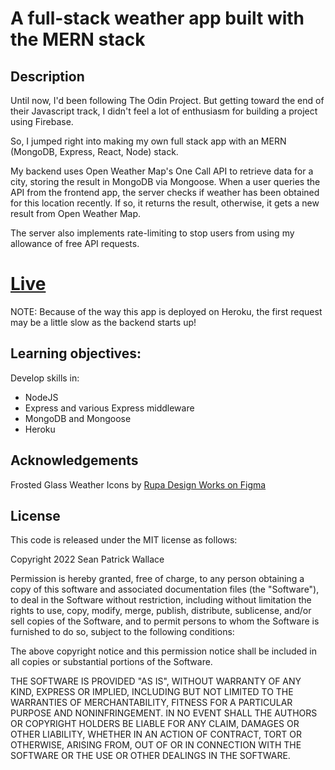 # A full-stack weather app built with the MERN stack

## Description

Until now, I'd been following The Odin Project. But getting toward the end of their Javascript track, I didn't feel a lot of enthusiasm for building a project using Firebase.

So, I jumped right into making my own full stack app with an MERN (MongoDB, Express, React, Node) stack.

My backend uses Open Weather Map's One Call API to retrieve data for a city, storing the result in MongoDB via Mongoose. When a user queries the API from the frontend app, the server checks if weather has been obtained for this location recently. If so, it returns the result, otherwise, it gets a new result from Open Weather Map.

The server also implements rate-limiting to stop users from using my allowance of free API requests.

# [Live](https://therealseanwallace.github.io/weatherPlusPlus)

NOTE: Because of the way this app is deployed on Heroku, the first request may be a little slow as the backend starts up!
    
## Learning objectives:
    
  Develop skills in:

  * NodeJS
  * Express and various Express middleware
  * MongoDB and Mongoose
  * Heroku


## Acknowledgements

Frosted Glass Weather Icons by [Rupa Design Works on Figma](https://www.figma.com/community/file/1129401032471958980)

## License

This code is released under the MIT license as follows:

Copyright 2022 Sean Patrick Wallace

Permission is hereby granted, free of charge, to any person obtaining a copy of this software and associated documentation files (the "Software"), to deal in the Software without restriction, including without limitation the rights to use, copy, modify, merge, publish, distribute, sublicense, and/or sell copies of the Software, and to permit persons to whom the Software is furnished to do so, subject to the following conditions:

The above copyright notice and this permission notice shall be included in all copies or substantial portions of the Software.

THE SOFTWARE IS PROVIDED "AS IS", WITHOUT WARRANTY OF ANY KIND, EXPRESS OR IMPLIED, INCLUDING BUT NOT LIMITED TO THE WARRANTIES OF MERCHANTABILITY, FITNESS FOR A PARTICULAR PURPOSE AND NONINFRINGEMENT. IN NO EVENT SHALL THE AUTHORS OR COPYRIGHT HOLDERS BE LIABLE FOR ANY CLAIM, DAMAGES OR OTHER LIABILITY, WHETHER IN AN ACTION OF CONTRACT, TORT OR OTHERWISE, ARISING FROM, OUT OF OR IN CONNECTION WITH THE SOFTWARE OR THE USE OR OTHER DEALINGS IN THE SOFTWARE.
